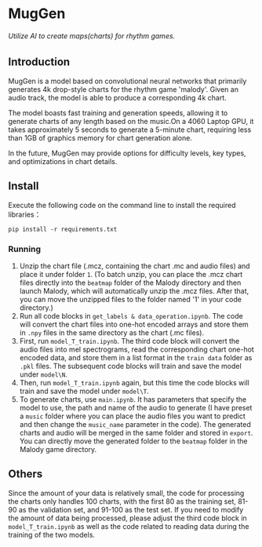 # MugGen

###### Utilize AI to create maps(charts) for rhythm games.



## Introduction

MugGen is a model based on convolutional neural networks that primarily generates 4k drop-style charts for the rhythm game 'malody'. Given an audio track, the model is able to produce a corresponding 4k chart.

The model boasts fast training and generation speeds, allowing it to generate charts of any length based on the music.On a 4060 Laptop GPU, it takes approximately 5 seconds to generate a 5-minute chart, requiring less than 1GB of graphics memory for chart generation alone.

In the future, MugGen may provide options for difficulty levels, key types, and optimizations in chart details.



## Install

Execute the following code on the command line to install the required libraries：

```
pip install -r requirements.txt
```



### Running

1. Unzip the chart file (.mcz, containing the chart .mc and audio files) and place it under folder  `1`. (To batch unzip, you can place the .mcz chart files directly into the `beatmap` folder of the Malody directory and then launch Malody, which will automatically unzip the .mcz files. After that, you can move the unzipped files to the folder named '1' in your code directory.)
2. Run all code blocks in `get_labels & data_operation.ipynb`. The code will convert the chart files into one-hot encoded arrays and store them in `.npy` files in the same directory as the chart (.mc files).
3. First, run `model_T_train.ipynb`. The third code block will convert the audio files into mel spectrograms, read the corresponding chart one-hot encoded data, and store them in a list format in the `train data` folder as `.pkl` files. The subsequent code blocks will train and save the model under `model\N`.
4. Then, run `model_T_train.ipynb` again, but this time the code blocks will train and save the model under `model\T`.
5. To generate charts, use `main.ipynb`. It has parameters that specify the model to use, the path and name of the audio to generate (I have preset a `music` folder where you can place the audio files you want to predict and then change the `music_name` parameter in the code). The generated charts and audio will be merged in the same folder and stored in `export`. You can directly move the generated folder to the `beatmap` folder in the Malody game directory.

## Others

Since the amount of your data is relatively small, the code for processing the charts only handles 100 charts, with the first 80 as the training set, 81-90 as the validation set, and 91-100 as the test set. If you need to modify the amount of data being processed, please adjust the third code block in `model_T_train.ipynb` as well as the code related to reading data during the training of the two models.